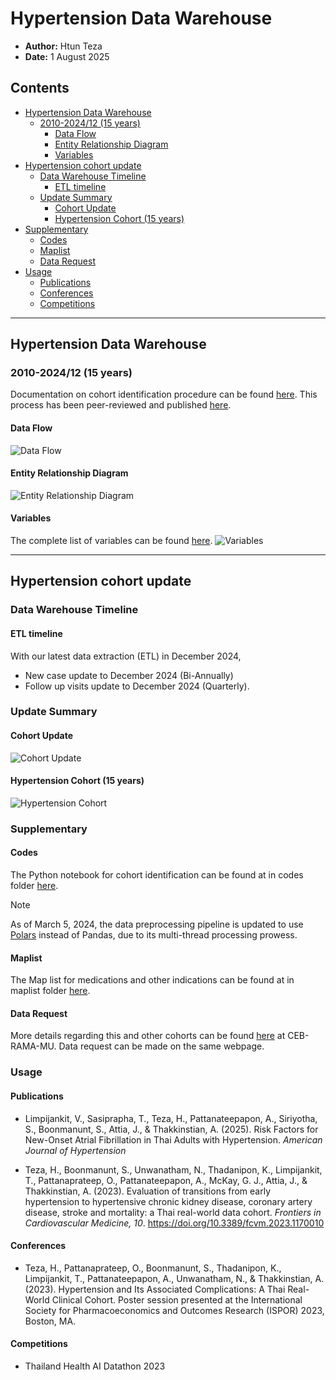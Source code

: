 # Hypertension Data Warehouse

- **Author:** Htun Teza
- **Date:** 1 August 2025

## Contents
- [Hypertension Data Warehouse](#hypertension-data-warehouse)
  - [2010-2024/12 (15 years)](#2010-202412-15-years)
    - [Data Flow](#data-flow)
    - [Entity Relationship Diagram](#entity-relationship-diagram)
    - [Variables](#variables)
- [Hypertension cohort update](#hypertension-cohort-update)
  - [Data Warehouse Timeline](#data-warehouse-timeline)
    - [ETL timeline](#etl-timeline)
  - [Update Summary](#update-summary)
    - [Cohort Update](#cohort-update)
    - [Hypertension Cohort (15 years)](#hypertension-cohort-15-years)
- [Supplementary](#supplementary)
    - [Codes](#codes)
    - [Maplist](#codes)
    - [Data Request](#data-request) 
- [Usage](#usage)
    - [Publications](#publications)
    - [Conferences](#conferences)
    - [Competitions](#competitions)
---

## Hypertension Data Warehouse

### 2010-2024/12 (15 years)

Documentation on cohort identification procedure can be found [here](cohort_identification.md). This process has been peer-reviewed and published [here](https://doi.org/10.3389/fcvm.2023.1170010).

#### Data Flow

![Data Flow](images/dataflow/2010_202412.png)

#### Entity Relationship Diagram

![Entity Relationship Diagram](images/dataflow/ERD_2010_202406.png)

#### Variables

The complete list of variables can be found [here](https://docs.google.com/spreadsheets/u/1/d/1It8kMRhzvF-0NKo4eS0fkmqhYims3VlJ/edit?usp=sharing&ouid=109222607639327289784&rtpof=true&sd=true).
![Variables](images/dataflow/variables_2010_2022.png)

---

## Hypertension cohort update

### Data Warehouse Timeline

#### ETL timeline

With our latest data extraction (ETL) in December 2024,

- New case update to December 2024 (Bi-Annually)
- Follow up visits update to December 2024 (Quarterly).

### Update Summary

#### Cohort Update

![Cohort Update](images/dataflow/update_202412.png)

#### Hypertension Cohort (15 years)

![Hypertension Cohort](images/dataflow/subcohort_202412.png)

### Supplementary

#### Codes
The Python notebook for cohort identification can be found at in codes folder [here](codes/cohort_identification.ipynb).

> [!NOTE]  
> As of March 5, 2024, the data preprocessing pipeline is updated to use [Polars](https://github.com/pola-rs/polars) instead of Pandas, due to its multi-thread processing prowess. 

#### Maplist
The Map list for medications and other indications can be found at in maplist folder [here](maplist/cohort_anti_HT.xlsx).

#### Data Request
More details regarding this and other cohorts can be found [here](https://www.rama.mahidol.ac.th/ceb/CEBdatawarehouse/Data/HT) at CEB-RAMA-MU. Data request can be made on the same webpage.

### Usage

#### Publications
- Limpijankit, V., Sasiprapha, T., Teza, H., Pattanateepapon, A., Siriyotha, S., Boonmanunt, S., Attia, J., & Thakkinstian, A. (2025). Risk Factors for New-Onset Atrial Fibrillation in Thai Adults with Hypertension. *American Journal of Hypertension*

- Teza, H., Boonmanunt, S., Unwanatham, N., Thadanipon, K., Limpijankit, T., Pattanaprateep, O., Pattanateepapon, A., McKay, G. J., Attia, J., & Thakkinstian, A. (2023). Evaluation of transitions from early hypertension to hypertensive chronic kidney disease, coronary artery disease, stroke and mortality: a Thai real-world data cohort. *Frontiers in Cardiovascular Medicine, 10*. https://doi.org/10.3389/fcvm.2023.1170010

#### Conferences
- Teza, H., Pattanaprateep, O., Boonmanunt, S., Thadanipon, K., Limpijankit, T., Pattanateepapon, A., Unwanatham, N., & Thakkinstian, A. (2023). Hypertension and Its Associated Complications: A Thai Real-World Clinical Cohort. Poster session presented at the International Society for Pharmacoeconomics and Outcomes Research (ISPOR) 2023, Boston, MA.

#### Competitions
- Thailand Health AI Datathon 2023
